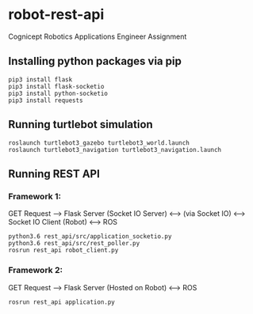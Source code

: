 # robot-rest-api
Cognicept Robotics Applications Engineer Assignment

## Installing python packages via pip
```
pip3 install flask
pip3 install flask-socketio
pip3 install python-socketio
pip3 install requests
```

## Running turtlebot simulation
```
roslaunch turtlebot3_gazebo turtlebot3_world.launch
roslaunch turtlebot3_navigation turtlebot3_navigation.launch
```
## Running REST API
### Framework 1:
GET Request --> Flask Server (Socket IO Server) <--> (via Socket IO) <--> Socket IO Client (Robot) <--> ROS
```
python3.6 rest_api/src/application_socketio.py
python3.6 rest_api/src/rest_poller.py
rosrun rest_api robot_client.py
```
### Framework 2:
GET Request --> Flask Server (Hosted on Robot) <--> ROS
```
rosrun rest_api application.py
```

